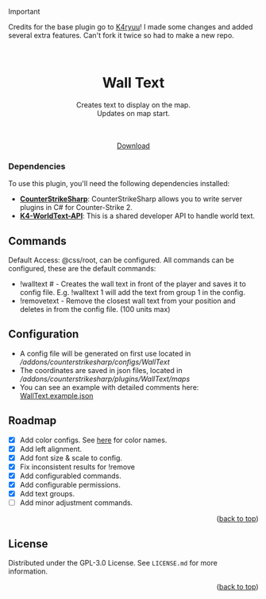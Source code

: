 <a name="readme-top"></a>

> [!IMPORTANT]
> Credits for the base plugin go to [K4ryuu](https://github.com/K4ryuu)! I made some changes and added several extra features. Can't fork it twice so had to make a new repo.

<!-- PROJECT LOGO -->
<br />
<div align="center">
  <h1 align="center">Wall Text</h1>
  <a align="center">Creates text to display on the map.<br>Updates on map start.</a><br>
  <br>
  <img src="https://files.catbox.moe/fehppv.png" alt="" style="margin: 0;">

  <p align="center">
    <br />
    <a href="https://github.com/M-archand/WallText/releases/tag/1.0.1">Download</a>
  </p>
</div>

<!-- ABOUT THE PROJECT -->

### Dependencies

To use this plugin, you'll need the following dependencies installed:

- [**CounterStrikeSharp**](https://github.com/roflmuffin/CounterStrikeSharp/releases): CounterStrikeSharp allows you to write server plugins in C# for Counter-Strike 2.
- [**K4-WorldText-API**](https://github.com/K4ryuu/K4-WorldText-API): This is a shared developer API to handle world text.

<!-- COMMANDS -->

## Commands

Default Access: @css/root, can be configured.
All commands can be configured, these are the default commands:
- !walltext # - Creates the wall text in front of the player and saves it to config file. E.g. !walltext 1 will add the text from group 1 in the config.
- !removetext - Remove the closest wall text from your position and deletes in from the config file. (100 units max)

<!-- CONFIG -->

## Configuration

- A config file will be generated on first use located in _/addons/counterstrikesharp/configs/WallText_
- The coordinates are saved in json files, located in _/addons/counterstrikesharp/plugins/WallText/maps_
- You can see an example with detailed comments here: [WallText.example.json](https://github.com/M-archand/WallText/blob/main/WallText.example.json)
<!-- ROADMAP -->

## Roadmap

- [X] Add color configs. See [here](https://i.sstatic.net/lsuz4.png) for color names.
- [X] Add left alignment.
- [X] Add font size & scale to config.
- [X] Fix inconsistent results for !remove
- [X] Add configurabled commands.
- [X] Add configurable permissions.
- [X] Add text groups.
- [ ] Add minor adjustment commands.

<p align="right">(<a href="#readme-top">back to top</a>)</p>

<!-- LICENSE -->

## License

Distributed under the GPL-3.0 License. See `LICENSE.md` for more information.

<p align="right">(<a href="#readme-top">back to top</a>)</p>
